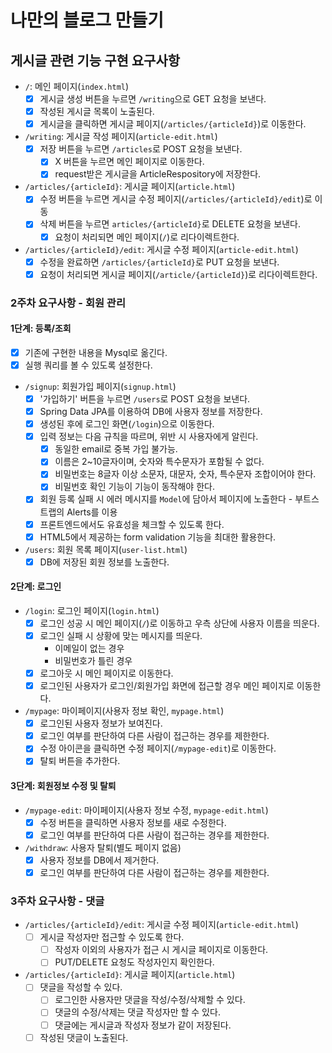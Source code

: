 # 나만의 블로그 만들기

## 게시글 관련 기능 구현 요구사항

- `/`: 메인 페이지(`index.html`)
    - [x] 게시글 생성 버튼을 누르면 `/writing`으로 GET 요청을 보낸다.
    - [x] 작성된 게시글 목록이 노출된다.
    - [x] 게시글을 클릭하면 게시글 페이지(`/articles/{articleId}`)로 이동한다.

- `/writing`: 게시글 작성 페이지(`article-edit.html`)
    - [x] 저장 버튼을 누르면 `/articles`로 POST 요청을 보낸다.
        - [x] X 버튼을 누르면 메인 페이지로 이동한다.
        - [x] request받은 게시글을 ArticleRespository에 저장한다.

- `/articles/{articleId}`: 게시글 페이지(`article.html`)
    - [x] 수정 버튼을 누르면 게시글 수정 페이지(`/articles/{articleId}/edit`)로 이동
    - [x] 삭제 버튼을 누르면 `articles/{articleId}`로 DELETE 요청을 보낸다.
        - [x] 요청이 처리되면 메인 페이지(`/`)로 리다이렉트한다.

- `/articles/{articleId}/edit`: 게시글 수정 페이지(`article-edit.html`)
    - [x] 수정을 완료하면 `/articles/{articleId}`로 PUT 요청을 보낸다.
    - [x] 요청이 처리되면 게시글 페이지(`/article/{articleId}`)로 리다이렉트한다.

### 2주차 요구사항 - 회원 관리

#### 1단계: 등록/조회

- [x] 기존에 구현한 내용을 Mysql로 옮긴다.
- [x] 실행 쿼리를 볼 수 있도록 설정한다.

- `/signup`: 회원가입 페이지(`signup.html`)
    - [x] '가입하기' 버튼을 누르면 `/users`로 POST 요청을 보낸다.
    - [x] Spring Data JPA를 이용하여 DB에 사용자 정보를 저장한다.
    - [x] 생성된 후에 로그인 화면(`/login`)으로 이동한다.
    - [x] 입력 정보는 다음 규칙을 따르며, 위반 시 사용자에게 알린다.
        - [x] 동일한 email로 중복 가입 불가능.
        - [x] 이름은 2~10글자이며, 숫자와 특수문자가 포함될 수 없다.
        - [x] 비밀번호는 8글자 이상 소문자, 대문자, 숫자, 특수문자 조합이어야 한다.
        - [x] 비밀번호 확인 기능이 기능이 동작해야 한다.
    - [x] 회원 등록 실패 시 에러 메시지를 `Model`에 담아서 페이지에 노출한다 - 부트스트랩의 Alerts를 이용
    - [x] 프론트엔드에서도 유효성을 체크할 수 있도록 한다.
    - [x] HTML5에서 제공하는 form validation 기능을 최대한 활용한다.
    
- `/users`: 회원 목록 페이지(`user-list.html`)
    - [x] DB에 저장된 회원 정보를 노출한다.

#### 2단계: 로그인

- `/login`: 로그인 페이지(`login.html`)
    - [x] 로그인 성공 시 메인 페이지(`/`)로 이동하고 우측 상단에 사용자 이름을 띄운다.
    - [x] 로그인 실패 시 상황에 맞는 메시지를 띄운다.
        - 이메일이 없는 경우
        - 비밀번호가 틀린 경우
    - [x] 로그아웃 시 메인 페이지로 이동한다.
    - [x] 로그인된 사용자가 로그인/회원가입 화면에 접근할 경우 메인 페이지로 이동한다.

- `/mypage`: 마이페이지(사용자 정보 확인, `mypage.html`)
    - [x] 로그인된 사용자 정보가 보여진다.
    - [x] 로그인 여부를 판단하여 다른 사람이 접근하는 경우를 제한한다.
    - [x] 수정 아이콘을 클릭하면 수정 페이지(`/mypage-edit`)로 이동한다.
    - [x] 탈퇴 버튼을 추가한다.

#### 3단계: 회원정보 수정 및 탈퇴

- `/mypage-edit`: 마이페이지(사용자 정보 수정, `mypage-edit.html`)
    - [x] 수정 버튼을 클릭하면 사용자 정보를 새로 수정한다.
    - [x] 로그인 여부를 판단하여 다른 사람이 접근하는 경우를 제한한다.

- `/withdraw`: 사용자 탈퇴(별도 페이지 없음)
    - [x] 사용자 정보를 DB에서 제거한다.
    - [x] 로그인 여부를 판단하여 다른 사람이 접근하는 경우를 제한한다.

### 3주차 요구사항 - 댓글

- `/articles/{articleId}/edit`: 게시글 수정 페이지(`article-edit.html`)
    - [ ] 게시글 작성자만 접근할 수 있도록 한다.
        - [ ] 작성자 이외의 사용자가 접근 시 게시글 페이지로 이동한다.
        - [ ] PUT/DELETE 요청도 작성자인지 확인한다.
    
- `/articles/{articleId}`: 게시글 페이지(`article.html`)
    - [ ] 댓글을 작성할 수 있다.
        - [ ] 로그인한 사용자만 댓글을 작성/수정/삭제할 수 있다.
        - [ ] 댓글의 수정/삭제는 댓글 작성자만 할 수 있다.
        - [ ] 댓글에는 게시글과 작성자 정보가 같이 저장된다.
    - [ ] 작성된 댓글이 노출된다.
